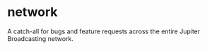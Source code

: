 # network
A catch-all for bugs and feature requests across the entire Jupiter Broadcasting network.
